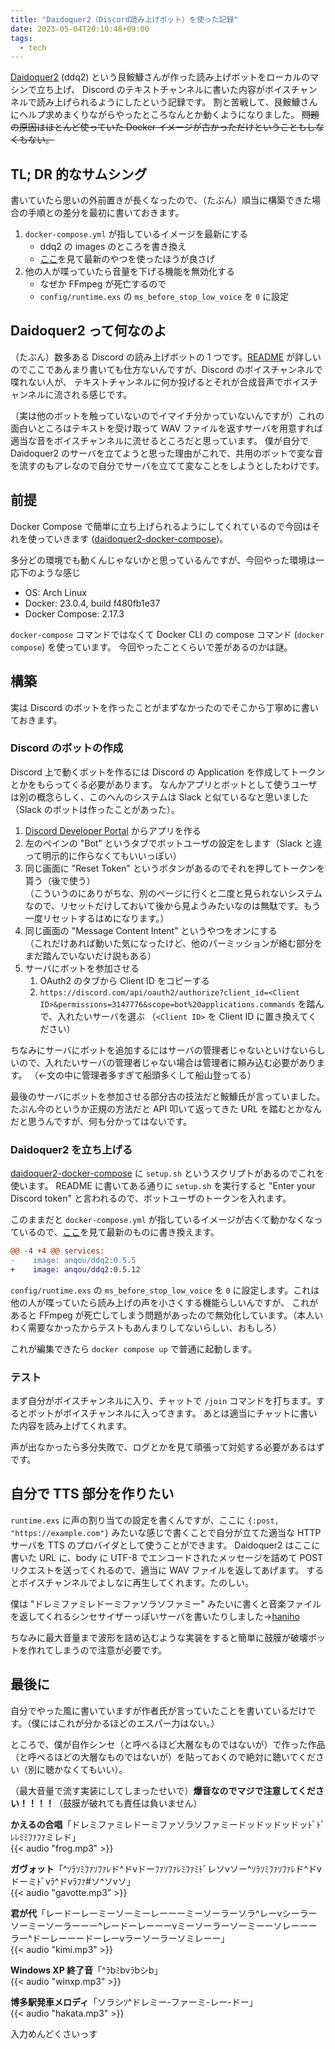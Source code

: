 ```yaml
---
title: "Daidoquer2（Discord読み上げボット）を使った記録"
date: 2023-05-04T20:10:48+09:00
tags:
  - tech
---
```


[Daidoquer2](https://github.com/ushitora-anqou/daidoquer2) (ddq2) という艮鮟鱇さんが作った読み上げボットをローカルのマシンで立ち上げ、
Discord のテキストチャンネルに書いた内容がボイスチャンネルで読み上げられるようにしたという記録です。
割と苦戦して、艮鮟鱇さんにヘルプ求めまくりながらやったところなんとか動くようになりました。
~~問題の原因はほとんど使っていた Docker イメージが古かっただけということもしなくもない。~~

## TL; DR 的なサムシング

書いていたら思いの外前置きが長くなったので、（たぶん）順当に構築できた場合の手順との差分を最初に書いておきます。

1. `docker-compose.yml` が指しているイメージを最新にする
    - ddq2 の images のところを書き換え
    - [ここ](https://hub.docker.com/r/anqou/ddq2/tags)を見て最新のやつを使ったほうが良さげ
2. 他の人が喋っていたら音量を下げる機能を無効化する
    - なぜか FFmpeg が死亡するので
    - `config/runtime.exs` の `ms_before_stop_low_voice` を `0` に設定

## Daidoquer2 って何なのよ

（たぶん）数多ある Discord の読み上げボットの 1 つです。[README](https://github.com/ushitora-anqou/daidoquer2#readme)
が詳しいのでここであんまり書いても仕方ないんですが、Discord のボイスチャンネルで喋れない人が、
テキストチャンネルに何か投げるとそれが合成音声でボイスチャンネルに流される感じです。

（実は他のボットを触っていないのでイマイチ分かっていないんですが）これの面白いところはテキストを受け取って WAV
ファイルを返すサーバを用意すれば適当な音をボイスチャンネルに流せるところだと思っています。
僕が自分で Daidoquer2 のサーバを立てようと思った理由がこれで、共用のボットで変な音を流すのもアレなので自分でサーバを立てて変なことをしようとしたわけです。

## 前提

Docker Compose で簡単に立ち上げられるようにしてくれているので今回はそれを使っていきます
([daidoquer2-docker-compose](https://github.com/ushitora-anqou/daidoquer2-docker-compose))。

多分どの環境でも動くんじゃないかと思っているんですが、今回やった環境は一応下のような感じ

- OS: Arch Linux
- Docker: 23.0.4, build f480fb1e37
- Docker Compose: 2.17.3

`docker-compose` コマンドではなくて Docker CLI の compose コマンド (`docker compose`) を使っています。
今回やったことくらいで差があるのかは謎。

## 構築

実は Discord のボットを作ったことがまずなかったのでそこから丁寧めに書いておきます。

### Discord のボットの作成

Discord 上で動くボットを作るには Discord の Application を作成してトークンとかをもらってくる必要があります。
なんかアプリとボットとして使うユーザは別の概念らしく、このへんのシステムは Slack と似ているなと思いました（Slack のボットは作ったことがあった）。

1. [Discord Developer Portal](https://discord.com/developers/applications) からアプリを作る
2. 左のペインの "Bot" というタブでボットユーザの設定をします（Slack と違って明示的に作らなくてもいいっぽい）
3. 同じ画面に "Reset Token" というボタンがあるのでそれを押してトークンを貰う（後で使う）  
（こういうのにありがちな、別のページに行くと二度と見られないシステムなので、リセットだけしておいて後から見ようみたいなのは無駄です。もう一度リセットするはめになります。）
4. 同じ画面の "Message Content Intent" というやつをオンにする  
（これだけあれば動いた気になったけど、他のパーミッションが絡む部分をまだ踏んでいないだけ説もある）
5. サーバにボットを参加させる
    1. OAuth2 のタブから Client ID をコピーする
    2. `https://discord.com/api/oauth2/authorize?client_id=<Client ID>&permissions=3147776&scope=bot%20applications.commands` を踏んで、入れたいサーバを選ぶ
    （`<Client ID>` を Client ID に置き換えてください）

ちなみにサーバにボットを追加するにはサーバの管理者じゃないといけないらしいので、入れたいサーバの管理者じゃない場合は管理者に頼み込む必要があります。
（←文の中に管理者多すぎて船頭多くして船山登ってる）

最後のサーバにボットを参加させる部分古の技法だと鮟鱇氏が言っていました。
たぶん今のというか正規の方法だと API 叩いて返ってきた URL を踏むとかなんだと思うんですが、何も分かってはないです。

### Daidoquer2 を立ち上げる

[daidoquer2-docker-compose](https://github.com/ushitora-anqou/daidoquer2-docker-compose) に `setup.sh` というスクリプトがあるのでこれを使います。
README に書いてある通りに `setup.sh` を実行すると "Enter your Discord token" と言われるので、ボットユーザのトークンを入れます。

このままだと `docker-compose.yml` が指しているイメージが古くて動かなくなっているので、[ここ](https://hub.docker.com/r/anqou/ddq2/tags)を見て最新のものに書き換えます。

```diff
@@ -4 +4 @@ services:
-    image: anqou/ddq2:0.5.5
+    image: anqou/ddq2:0.5.12
```

`config/runtime.exs` の `ms_before_stop_low_voice` を `0` に設定します。これは他の人が喋っていたら読み上げの声を小さくする機能らしいんですが、
これがあると FFmpeg が死亡してしまう問題があったので無効化しています。（本人いわく需要なかったからテストもあんまりしてないらしい、おもしろ）

これが編集できたら `docker compose up` で普通に起動します。

### テスト

まず自分がボイスチャンネルに入り、チャットで `/join` コマンドを打ちます。するとボットがボイスチャンネルに入ってきます。
あとは適当にチャットに書いた内容を読み上げてくれます。

声が出なかったら多分失敗で、ログとかを見て頑張って対処する必要があるはずです。

## 自分で TTS 部分を作りたい

`runtime.exs` に声の割り当ての設定を書くんですが、ここに `{:post, "https://example.com"}` みたいな感じで書くことで自分が立てた適当な HTTP サーバを
TTS のプロバイダとして使うことができます。
Daidoquer2 はここに書いた URL に、body に UTF-8 でエンコードされたメッセージを詰めて POST リクエストを送ってくれるので、適当に WAV ファイルを返してあげます。
するとボイスチャンネルでよしなに再生してくれます。たのしい。

僕は "ドレミファミレドーミファソラソファミー" みたいに書くと音楽ファイルを返してくれるシンセサイザーっぽいサーバを書いたりしました→[haniho](https://github.com/kofuk/haniho)

ちなみに最大音量まで波形を詰め込むような実装をすると簡単に鼓膜が破壊ボットを作れてしまうので注意が必要です。


## 最後に

自分でやった風に書いていますが作者氏が言っていたことを書いているだけです。（僕にはこれが分かるほどのエスパー力はない。）

ところで、僕が自作シンセ（と呼べるほど大層なものではないが）で作った作品（と呼べるほどの大層なものではないが）を貼っておくので絶対に聴いてください（別に聴かなくてもいい）。

（最大音量で流す実装にしてしまったせいで）**爆音なのでマジで注意してください！！！！**（鼓膜が破れても責任は負いません）

**かえるの合唱**「ドレミファミレドーミファソラソファミードッドッドッドッﾄﾞﾄﾞﾚﾚﾐﾐﾌｧﾌｧミレド」  
{{< audio "frog.mp3" >}}

**ガヴォット**「^ｿﾗｿﾐﾌｧｿﾌｧﾚド^ドvドーﾌｧｿﾌｧﾚﾐﾌｧﾐﾄﾞレソvソー^ｿﾗｿﾐﾌｧｿﾌｧﾚド^ドvドーミﾄﾞvﾗ^ドvﾗﾌｧ#ソ^ソvソ」  
{{< audio "gavotte.mp3" >}}

**君が代**「レードーレーミーソーミーレーーーミーソーラーソラ^レーvシーラーソーミーソーラーーー^レードーレーーーvミーソーラーソーミーーソレーーーラー^ドーレーーードーレーvラーソーラーソミレーー」  
{{< audio "kimi.mp3" >}}


**Windows XP 終了音**「^ﾗbﾐbvﾗbシb」  
{{< audio "winxp.mp3" >}}

**博多駅発車メロディ**「ソラシｿ^ドレミー-ファーミ-レー-ドー」  
{{< audio "hakata.mp3" >}}

入力めんどくさいっす
